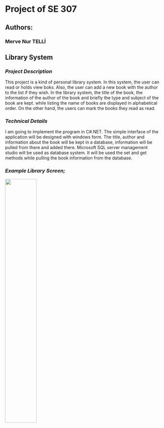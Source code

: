 # **Project of SE 307**

## **Authors:**
### **Merve Nur TELLİ**



## **Library System**

### *Project Description*

This project is a kind of personal library system. In this system, the user can read or holds view boks. Also, the user can add a new book with the author to the list if they wish. In the library system, the title of the book, the information of the author of the book and briefly the type and subject of the book are kept. while listing the name of books are displayed in alphabetical order. On the other hand, the users can mark the books they read as read.

### *Technical Details*
I am going to implement the program in C#.NET. The simple interface of the application will be designed with windows form. The title, author and information about the book will be kept in a database, information will be pulled from there and added there. Microsoft SQL server management studio will be used as database system. It will be used the set and get methods while pulling the book information from the database.


### *Example Library Screen;*

<img src="https://user-images.githubusercontent.com/61708140/101086691-49062880-35c2-11eb-85f6-df35453ff3b5.PNG" width="45%"></img>
